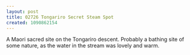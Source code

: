 ```yaml
---
layout: post
title: 02726 Tongariro Secret Steam Spot
created: 1090862154
---
```

A Maori sacred site on the Tongariro descent.  Probably a bathing site of some nature, as the water in the stream was lovely and warm.
